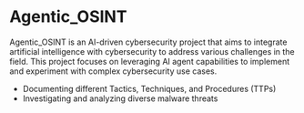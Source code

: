 # Agentic_OSINT
Agentic_OSINT is an AI-driven cybersecurity project that aims to integrate artificial intelligence with cybersecurity to address various challenges in the field. This project focuses on leveraging AI agent capabilities to implement and experiment with complex cybersecurity use cases.
* Documenting different Tactics, Techniques, and Procedures (TTPs)
* Investigating and analyzing diverse malware threats
